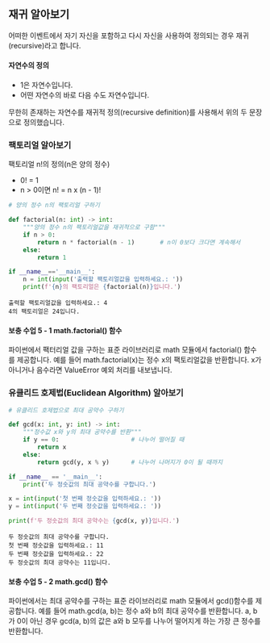 ## 재귀 알아보기

어떠한 이벤트에서 자기 자신을 포함하고 다시 자신을 사용하여 정의되는 경우 재귀(recursive)라고 합니다.

#### 자연수의 정의

- 1은 자연수입니다.
- 어떤 자연수의 바로 다음 수도 자연수입니다.

무한히 존재하는 자연수를 재귀적 정의(recursive definition)를 사용해서 위의 두 문장으로 정의했습니다.

### 팩토리얼 알아보기

팩토리얼 n!의 정의(n은 양의 정수)

- 0! = 1
- n > 0이면 n! = n x (n - 1)!

```python
# 양의 정수 n의 팩토리얼 구하기

def factorial(n: int) -> int:
    """양의 정수 n의 팩토리얼값을 재귀적으로 구함"""
    if n > 0:
        return n * factorial(n - 1)       # n이 0보다 크다면 계속해서 
    else:
        return 1

if __name__=='__main__':
    n = int(input('출력할 팩토리얼값을 입력하세요.: '))
    print(f'{n}의 팩토리얼은 {factorial(n)}입니다.')
```

```
출력할 팩토리얼값을 입력하세요.: 4
4의 팩토리얼은 24입니다.
```

#### 보충 수업 5 - 1 math.factorial() 함수

파이썬에서 팩터리얼 값을 구하는 표준 라이브러리로 math 모듈에서 factorial() 함수를 제공합니다. 예를 들어 math.factorial(x)는 정수 x의
팩토리얼값을 반환합니다. x가 아니거나 음수라면 ValueError 예외 처리를 내보냅니다.

### 유클리드 호제법(Euclidean Algorithm) 알아보기

```python
# 유클리드 호제법으로 최대 공약수 구하기

def gcd(x: int, y: int) -> int:
    """정수값 x와 y의 최대 공약수를 반환"""
    if y == 0:                    # 나누어 떨어질 때
        return x
    else:
        return gcd(y, x % y)      # 나누어 나머지가 0이 될 때까지

if __name__ == '__main__':
    print('두 정숫값의 최대 공약수를 구합니다.')

x = int(input('첫 번째 정숫값을 입력하세요.: '))
y = int(input('두 번째 정숫값을 입력하세요.: '))

print(f'두 정숫값의 최대 공약수는 {gcd(x, y)}입니다.')
```

```
두 정숫값의 최대 공약수를 구합니다.
첫 번째 정숫값을 입력하세요.: 11
두 번째 정숫값을 입력하세요.: 22
두 정숫값의 최대 공약수는 11입니다.
```

#### 보충 수업 5 - 2 math.gcd() 함수

파이썬에서는 최대 공약수를 구하는 표준 라이브러리로 math 모듈에서 gcd()함수를 제공합니다. 예를 들어 math.gcd(a, b)는 정수 a와 b의 최대
공약수를 반환합니다. a, b가 0이 아닌 경우 gcd(a, b)의 값은 a와 b 모두를 나누어 떨어지게 하는 가장 큰 정수를 반환합니다.
